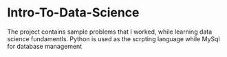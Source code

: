 # Intro-To-Data-Science
The project contains sample problems that I worked, while learning data science fundamentls.
Python is used as the scrpting language while MySql for database management
